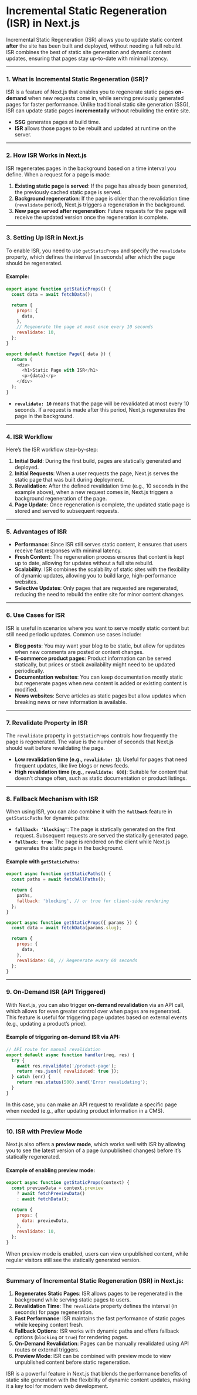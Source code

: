 # Incremental Static Regeneration (ISR) in Next.js

Incremental Static Regeneration (ISR) allows you to update static content **after** the site has been built and deployed, without needing a full rebuild. ISR combines the best of static site generation and dynamic content updates, ensuring that pages stay up-to-date with minimal latency.

---

### 1. **What is Incremental Static Regeneration (ISR)?**

ISR is a feature of Next.js that enables you to regenerate static pages **on-demand** when new requests come in, while serving previously generated pages for faster performance. Unlike traditional static site generation (SSG), ISR can update static pages **incrementally** without rebuilding the entire site.

- **SSG** generates pages at build time.
- **ISR** allows those pages to be rebuilt and updated at runtime on the server.

---

### 2. **How ISR Works in Next.js**

ISR regenerates pages in the background based on a time interval you define. When a request for a page is made:
1. **Existing static page is served**: If the page has already been generated, the previously cached static page is served.
2. **Background regeneration**: If the page is older than the revalidation time (`revalidate` period), Next.js triggers a regeneration in the background.
3. **New page served after regeneration**: Future requests for the page will receive the updated version once the regeneration is complete.

---

### 3. **Setting Up ISR in Next.js**

To enable ISR, you need to use `getStaticProps` and specify the `revalidate` property, which defines the interval (in seconds) after which the page should be regenerated.

#### Example:
```javascript
export async function getStaticProps() {
  const data = await fetchData();

  return {
    props: {
      data,
    },
    // Regenerate the page at most once every 10 seconds
    revalidate: 10, 
  };
}

export default function Page({ data }) {
  return (
    <div>
      <h1>Static Page with ISR</h1>
      <p>{data}</p>
    </div>
  );
}
```

- **`revalidate: 10`** means that the page will be revalidated at most every 10 seconds. If a request is made after this period, Next.js regenerates the page in the background.

---

### 4. **ISR Workflow**

Here’s the ISR workflow step-by-step:
1. **Initial Build**: During the first build, pages are statically generated and deployed.
2. **Initial Requests**: When a user requests the page, Next.js serves the static page that was built during deployment.
3. **Revalidation**: After the defined revalidation time (e.g., 10 seconds in the example above), when a new request comes in, Next.js triggers a background regeneration of the page.
4. **Page Update**: Once regeneration is complete, the updated static page is stored and served to subsequent requests.

---

### 5. **Advantages of ISR**

- **Performance**: Since ISR still serves static content, it ensures that users receive fast responses with minimal latency.
- **Fresh Content**: The regeneration process ensures that content is kept up to date, allowing for updates without a full site rebuild.
- **Scalability**: ISR combines the scalability of static sites with the flexibility of dynamic updates, allowing you to build large, high-performance websites.
- **Selective Updates**: Only pages that are requested are regenerated, reducing the need to rebuild the entire site for minor content changes.

---

### 6. **Use Cases for ISR**

ISR is useful in scenarios where you want to serve mostly static content but still need periodic updates. Common use cases include:
- **Blog posts**: You may want your blog to be static, but allow for updates when new comments are posted or content changes.
- **E-commerce product pages**: Product information can be served statically, but prices or stock availability might need to be updated periodically.
- **Documentation websites**: You can keep documentation mostly static but regenerate pages when new content is added or existing content is modified.
- **News websites**: Serve articles as static pages but allow updates when breaking news or new information is available.

---

### 7. **Revalidate Property in ISR**

The `revalidate` property in `getStaticProps` controls how frequently the page is regenerated. The value is the number of seconds that Next.js should wait before revalidating the page.

- **Low revalidation time (e.g., `revalidate: 1`)**: Useful for pages that need frequent updates, like live blogs or news feeds.
- **High revalidation time (e.g., `revalidate: 600`)**: Suitable for content that doesn’t change often, such as static documentation or product listings.

---

### 8. **Fallback Mechanism with ISR**

When using ISR, you can also combine it with the **`fallback`** feature in `getStaticPaths` for dynamic paths:
- **`fallback: 'blocking'`**: The page is statically generated on the first request. Subsequent requests are served the statically generated page.
- **`fallback: true`**: The page is rendered on the client while Next.js generates the static page in the background.

#### Example with `getStaticPaths`:
```javascript
export async function getStaticPaths() {
  const paths = await fetchAllPaths();

  return {
    paths,
    fallback: 'blocking', // or true for client-side rendering
  };
}

export async function getStaticProps({ params }) {
  const data = await fetchData(params.slug);

  return {
    props: {
      data,
    },
    revalidate: 60, // Regenerate every 60 seconds
  };
}
```

---

### 9. **On-Demand ISR (API Triggered)**

With Next.js, you can also trigger **on-demand revalidation** via an API call, which allows for even greater control over when pages are regenerated. This feature is useful for triggering page updates based on external events (e.g., updating a product’s price).

#### Example of triggering on-demand ISR via API:
```javascript
// API route for manual revalidation
export default async function handler(req, res) {
  try {
    await res.revalidate('/product-page');
    return res.json({ revalidated: true });
  } catch (err) {
    return res.status(500).send('Error revalidating');
  }
}
```

In this case, you can make an API request to revalidate a specific page when needed (e.g., after updating product information in a CMS).

---

### 10. **ISR with Preview Mode**

Next.js also offers a **preview mode**, which works well with ISR by allowing you to see the latest version of a page (unpublished changes) before it’s statically regenerated.

#### Example of enabling preview mode:
```javascript
export async function getStaticProps(context) {
  const previewData = context.preview
    ? await fetchPreviewData()
    : await fetchData();

  return {
    props: {
      data: previewData,
    },
    revalidate: 10,
  };
}
```

When preview mode is enabled, users can view unpublished content, while regular visitors still see the statically generated version.

---

### Summary of Incremental Static Regeneration (ISR) in Next.js:

1. **Regenerates Static Pages**: ISR allows pages to be regenerated in the background while serving static pages to users.
2. **Revalidation Time**: The `revalidate` property defines the interval (in seconds) for page regeneration.
3. **Fast Performance**: ISR maintains the fast performance of static pages while keeping content fresh.
4. **Fallback Options**: ISR works with dynamic paths and offers fallback options (`blocking` or `true`) for rendering pages.
5. **On-Demand Revalidation**: Pages can be manually revalidated using API routes or external triggers.
6. **Preview Mode**: ISR can be combined with preview mode to view unpublished content before static regeneration.

ISR is a powerful feature in Next.js that blends the performance benefits of static site generation with the flexibility of dynamic content updates, making it a key tool for modern web development.